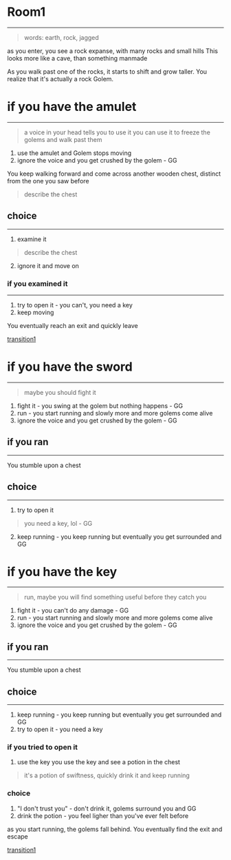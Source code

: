 # Room1
---

> words: earth, rock, jagged

as you enter, you see a rock expanse, with many rocks and small hills
This looks more like a cave, than something manmade

As you walk past one of the rocks, it starts to shift and grow taller.
You realize that it's actually a rock Golem.

# if you have the amulet
---
> a voice in your head tells you to use it you can use it to freeze the golems and walk past them
1. use the amulet and Golem stops moving
2. ignore the voice and you get crushed by the golem - GG

You keep walking forward and come across another wooden chest, distinct from the one you saw before

> describe the chest

## choice
---
1. examine it
> describe the chest
2. ignore it and move on

### if you examined it
---
1. try to open it - you can't, you need a key
2. keep moving

You eventually reach an exit and quickly leave

[transition1](transition1.md)

# if you have the sword
---
> maybe you should fight it
1. fight it - you swing at the golem but nothing happens - GG
2. run - you start running and slowly more and more golems come alive
3. ignore the voice and you get crushed by the golem - GG

## if you ran
---
You stumble upon a chest

## choice
---
1. try to open it
> you need a key, lol - GG
2. keep running - you keep running but eventually you get surrounded and GG

# if you have the key
---
> run, maybe you will find something useful before they catch you
1. fight it - you can't do any damage - GG
2. run - you start running and slowly more and more golems come alive
3. ignore the voice and you get crushed by the golem - GG

## if you ran
---
You stumble upon a chest

## choice
---
1. keep running - you keep running but eventually you get surrounded and GG
2. try to open it - you need a key

### if you tried to open it
1. use the key
you use the key and see a potion in the chest
> it's a potion of swiftness, quickly drink it and keep running

### choice
1. "I don't trust you" - don't drink it, golems surround you and GG
2. drink the potion - you feel ligher than you've ever felt before 

as you start running, the golems fall behind. You eventually find the exit and escape

[transition1](transition1.md)

